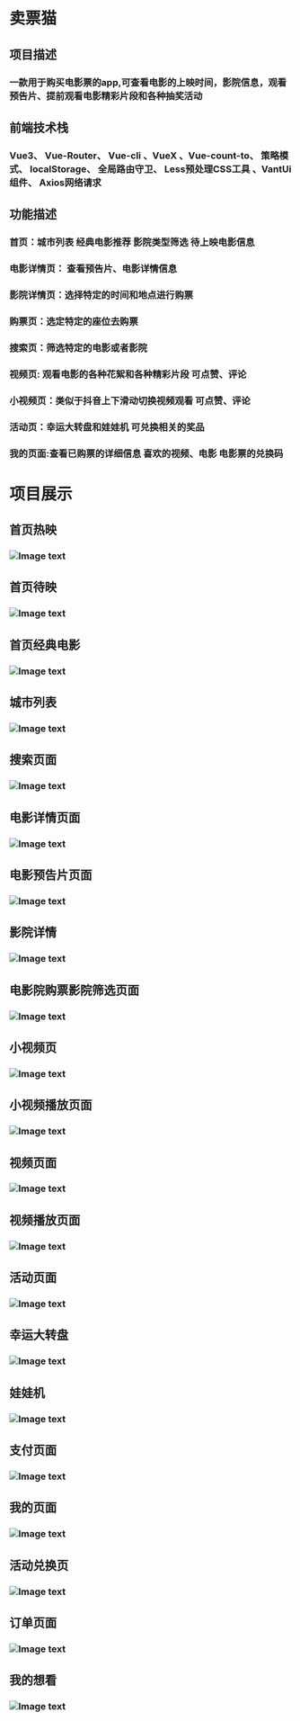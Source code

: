 # 卖票猫
## 项目描述
### 一款用于购买电影票的app,可查看电影的上映时间，影院信息，观看预告片、提前观看电影精彩片段和各种抽奖活动

## 前端技术栈
### Vue3、 Vue-Router、 Vue-cli 、VueX 、Vue-count-to、 策略模式、 localStorage、 全局路由守卫、 Less预处理CSS工具 、VantUi组件、 Axios网络请求  

## 功能描述
### 首页：城市列表 经典电影推荐 影院类型筛选 待上映电影信息 
### 电影详情页： 查看预告片、电影详情信息
### 影院详情页：选择特定的时间和地点进行购票
### 购票页：选定特定的座位去购票
### 搜索页：筛选特定的电影或者影院
### 视频页: 观看电影的各种花絮和各种精彩片段 可点赞、评论
### 小视频页：类似于抖音上下滑动切换视频观看 可点赞、评论
### 活动页：幸运大转盘和娃娃机 可兑换相关的奖品
### 我的页面:查看已购票的详细信息 喜欢的视频、电影 电影票的兑换码

# 项目展示
## 首页热映
### ![Image text](https://gitee.com/aawwll/vue3-ticketing-cat/raw/master/public/imgs/02%E9%A6%96%E9%A1%B5%E5%BD%B1%E9%99%A2.png)
## 首页待映
### ![Image text](https://gitee.com/aawwll/vue3-ticketing-cat/raw/master/public/imgs/03%E9%A6%96%E9%A1%B5%E5%BE%85%E6%98%A0%C2%B7.png)
## 首页经典电影
### ![Image text](https://gitee.com/aawwll/vue3-ticketing-cat/raw/master/public/imgs/04%E9%A6%96%E9%A1%B5%E7%BB%8F%E5%85%B8%E7%94%B5%E5%BD%B1.png)
## 城市列表
### ![Image text](https://gitee.com/aawwll/vue3-ticketing-cat/raw/master/public/imgs/05%E5%9F%8E%E5%B8%82%E5%88%97%E8%A1%A8.png)
## 搜索页面
### ![Image text](https://gitee.com/aawwll/vue3-ticketing-cat/raw/master/public/imgs/%E6%90%9C%E7%B4%A2.png)
## 电影详情页面
### ![Image text](https://gitee.com/aawwll/vue3-ticketing-cat/raw/master/public/imgs/%E7%94%B5%E5%BD%B1%E8%AF%A6%E6%83%85.png)
## 电影预告片页面
### ![Image text](https://gitee.com/aawwll/vue3-ticketing-cat/raw/master/public/imgs/%E7%94%B5%E5%BD%B1%E9%A2%84%E5%91%8A%E7%89%87.png)
## 影院详情
### ![Image text](https://gitee.com/aawwll/vue3-ticketing-cat/raw/master/public/imgs/01%E9%A6%96%E9%A1%B5%E7%83%AD%E6%98%A0.png)
## 电影院购票影院筛选页面
### ![Image text](https://gitee.com/aawwll/vue3-ticketing-cat/raw/master/public/imgs/%E7%94%B5%E5%BD%B1%E8%B4%AD%E7%A5%A8%E5%BD%B1%E9%99%A2%E7%AD%9B%E9%80%89.png)
## 小视频页
### ![Image text](https://gitee.com/aawwll/vue3-ticketing-cat/raw/master/public/imgs/%E5%B0%8F%E8%A7%86%E9%A2%91%E9%A1%B5%E9%9D%A2.png)
## 小视频播放页面
### ![Image text](https://gitee.com/aawwll/vue3-ticketing-cat/raw/master/public/imgs/%E5%B0%8F%E8%A7%86%E9%A2%91%E6%92%AD%E6%94%BE%E9%A1%B5%E9%9D%A2.png)
## 视频页面
### ![Image text](https://gitee.com/aawwll/vue3-ticketing-cat/raw/master/public/imgs/%E8%A7%86%E9%A2%91%E9%A1%B5%E9%9D%A2.png)
## 视频播放页面
### ![Image text](https://gitee.com/aawwll/vue3-ticketing-cat/raw/master/public/imgs/%E8%A7%86%E9%A2%91%E6%92%AD%E6%94%BE%E9%A1%B5%E9%9D%A2.png)
## 活动页面
### ![Image text](https://gitee.com/aawwll/vue3-ticketing-cat/raw/master/public/imgs/%E6%B4%BB%E5%8A%A8%E9%A1%B5%E9%9D%A2.png)
## 幸运大转盘
### ![Image text](https://gitee.com/aawwll/vue3-ticketing-cat/raw/master/public/imgs/%E5%B9%B8%E8%BF%90%E5%A4%A7%E8%BD%AC%E7%9B%98.png)
## 娃娃机
### ![Image text](https://gitee.com/aawwll/vue3-ticketing-cat/raw/master/public/imgs/%E6%8A%93%E5%A8%83%E5%A8%83%E6%9C%BA.png)
## 支付页面
### ![Image text](https://gitee.com/aawwll/vue3-ticketing-cat/raw/master/public/imgs/%E6%94%AF%E4%BB%98%E9%A1%B5%E9%9D%A2.png)
## 我的页面
### ![Image text](https://gitee.com/aawwll/vue3-ticketing-cat/raw/master/public/imgs/%E6%88%91%E7%9A%84%E9%A1%B5%E9%9D%A2.png)
## 活动兑换页
### ![Image text](https://gitee.com/aawwll/vue3-ticketing-cat/raw/master/public/imgs/%E6%B4%BB%E5%8A%A8%E5%85%91%E6%8D%A2%E9%A1%B5%E9%9D%A2.png)
## 订单页面
### ![Image text](https://gitee.com/aawwll/vue3-ticketing-cat/raw/master/public/imgs/%E8%AE%A2%E5%8D%95%E9%A1%B5%E9%9D%A2.png)
## 我的想看
### ![Image text](https://gitee.com/aawwll/vue3-ticketing-cat/raw/master/public/imgs/%E6%83%B3%E7%9C%8B%E9%A1%B5%E9%9D%A2.png)


















